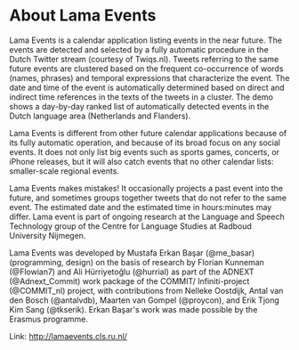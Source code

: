 About Lama Events
==================

Lama Events is a calendar application listing events in the near future. The events are detected and selected by a fully automatic procedure in the Dutch Twitter stream (courtesy of Twiqs.nl). Tweets referring to the same future events are clustered based on the frequent co-occurrence of words (names, phrases) and temporal expressions that characterize the event. The date and time of the event is automatically determined based on direct and indirect time references in the texts of the tweets in a cluster. The demo shows a day-by-day ranked list of automatically detected events in the Dutch language area (Netherlands and Flanders).

Lama Events is different from other future calendar applications because of its fully automatic operation, and because of its broad focus on any social events. It does not only list big events such as sports games, concerts, or iPhone releases, but it will also catch events that no other calendar lists: smaller-scale regional events.

Lama Events makes mistakes! It occasionally projects a past event into the future, and sometimes groups together tweets that do not refer to the same event. The estimated date and the estimated time in hours:minutes may differ. Lama event is part of ongoing research at the Language and Speech Technology group of the Centre for Language Studies at Radboud University Nijmegen.

Lama Events was developed by Mustafa Erkan Başar (@me_basar)(programming, design) on the basis of research by Florian Kunneman (@Flowian7) and Ali Hürriyetoğlu (@hurrial) as part of the ADNEXT (@Adnext_Commit) work package of the COMMIT/ Infiniti-project (@COMMIT_nl) project, with contributions from Nelleke Oostdijk, Antal van den Bosch (@antalvdb), Maarten van Gompel (@proycon), and Erik Tjong Kim Sang (@tkserik). Erkan Başar's work was made possible by the Erasmus programme.


Link: http://lamaevents.cls.ru.nl/
